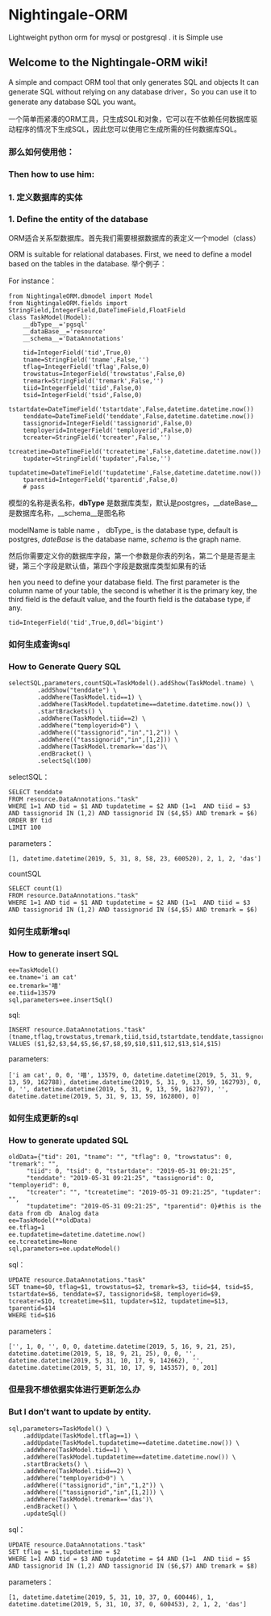 # Nightingale-ORM
Lightweight python orm for  mysql or postgresql . it is Simple use
## Welcome to the Nightingale-ORM wiki!
A simple and compact ORM tool that only generates SQL and objects
It can generate SQL without relying on any database driver，So you can use it to generate any database SQL you want。

一个简单而紧凑的ORM工具，只生成SQL和对象，它可以在不依赖任何数据库驱动程序的情况下生成SQL，因此您可以使用它生成所需的任何数据库SQL。
### 那么如何使用他：
### Then how to use him:
### 1. 定义数据库的实体
### 1. Define the entity of the database
ORM适合关系型数据库。首先我们需要根据数据库的表定义一个model（class）

ORM is suitable for relational databases. First, we need to define a model based on the tables in the database.
举个例子：

For instance：
```
from NightingaleORM.dbmodel import Model
from NightingaleORM.fields import StringField,IntegerField,DateTimeField,FloatField
class TaskModel(Model):
    __dbType__='pgsql'
    __dataBase__='resource'
    __schema__='DataAnnotations'

    tid=IntegerField('tid',True,0)
    tname=StringField('tname',False,'')
    tflag=IntegerField('tflag',False,0)
    trowstatus=IntegerField('trowstatus',False,0)
    tremark=StringField('tremark',False,'')
    tiid=IntegerField('tiid',False,0)
    tsid=IntegerField('tsid',False,0)
    tstartdate=DateTimeField('tstartdate',False,datetime.datetime.now())
    tenddate=DateTimeField('tenddate',False,datetime.datetime.now())
    tassignorid=IntegerField('tassignorid',False,0)
    temployerid=IntegerField('temployerid',False,0)
    tcreater=StringField('tcreater',False,'')
    tcreatetime=DateTimeField('tcreatetime',False,datetime.datetime.now())
    tupdater=StringField('tupdater',False,'')
    tupdatetime=DateTimeField('tupdatetime',False,datetime.datetime.now())
    tparentid=IntegerField('tparentid',False,0)
    # pass
```
模型的名称是表名称，__dbType__ 是数据库类型，默认是postgres，__dateBase__是数据库名称，__schema__是图名称

modelName is table name ， dbType_ is the database type, default is postgres, _dateBase_ is the database name, _schema_ is the graph name.

然后你需要定义你的数据库字段，第一个参数是你表的列名，第二个是是否是主键，第三个字段是默认值，第四个字段是数据库类型如果有的话

hen you need to define your database field. The first parameter is the column name of your table, the second is whether it is the primary key, the third field is the default value, and the fourth field is the database type, if any.
```
tid=IntegerField('tid',True,0,ddl='bigint')
```
### 如何生成查询sql
### How to Generate Query SQL
```
selectSQL,parameters,countSQL=TaskModel().addShow(TaskModel.tname) \
        .addShow("tenddate") \
        .addWhere(TaskModel.tid==1) \
        .addWhere(TaskModel.tupdatetime==datetime.datetime.now()) \
        .startBrackets() \
        .addWhere(TaskModel.tiid==2) \
        .addWhere("temployerid>0") \
        .addWhere(("tassignorid","in","1,2")) \
        .addWhere(("tassignorid","in",[1,2])) \
        .addWhere(TaskModel.tremark=='das')\
        .endBracket() \
        .selectSql(100)
```
selectSQL：
```
SELECT tenddate 
FROM resource.DataAnnotations."task"   
WHERE 1=1 AND tid = $1 AND tupdatetime = $2 AND (1=1  AND tiid = $3 AND tassignorid IN (1,2) AND tassignorid IN ($4,$5) AND tremark = $6) 
ORDER BY tid 
LIMIT 100
```
parameters：
```
[1, datetime.datetime(2019, 5, 31, 8, 58, 23, 600520), 2, 1, 2, 'das']
```
countSQL
```
SELECT count(1) 
FROM resource.DataAnnotations."task"   
WHERE 1=1 AND tid = $1 AND tupdatetime = $2 AND (1=1  AND tiid = $3 AND tassignorid IN (1,2) AND tassignorid IN ($4,$5) AND tremark = $6) 
```


### 如何生成新增sql
### How to generate insert SQL
```
ee=TaskModel()
ee.tname='i am cat'
ee.tremark='喵'
ee.tiid=13579
sql,parameters=ee.insertSql()
```
sql:
```
INSERT resource.DataAnnotations."task" (tname,tflag,trowstatus,tremark,tiid,tsid,tstartdate,tenddate,tassignorid,temployerid,tcreater,tcreatetime,tupdater,tupdatetime,tparentid) 
VALUES ($1,$2,$3,$4,$5,$6,$7,$8,$9,$10,$11,$12,$13,$14,$15)
```
parameters:
```
['i am cat', 0, 0, '喵', 13579, 0, datetime.datetime(2019, 5, 31, 9, 13, 59, 162788), datetime.datetime(2019, 5, 31, 9, 13, 59, 162793), 0, 0, '', datetime.datetime(2019, 5, 31, 9, 13, 59, 162797), '', datetime.datetime(2019, 5, 31, 9, 13, 59, 162800), 0]
```
### 如何生成更新的sql
### How to generate updated SQL
```
oldData={"tid": 201, "tname": "", "tflag": 0, "trowstatus": 0, "tremark": "",
     "tiid": 0, "tsid": 0, "tstartdate": "2019-05-31 09:21:25", 
     "tenddate": "2019-05-31 09:21:25", "tassignorid": 0, "temployerid": 0, 
     "tcreater": "", "tcreatetime": "2019-05-31 09:21:25", "tupdater": "", 
     "tupdatetime": "2019-05-31 09:21:25", "tparentid": 0}#this is the data from db  Analog data
ee=TaskModel(**oldData)
ee.tflag=1
ee.tupdatetime=datetime.datetime.now()
ee.tcreatetime=None
sql,parameters=ee.updateModel()
```
sql：
```
UPDATE resource.DataAnnotations."task" 
SET tname=$0, tflag=$1, trowstatus=$2, tremark=$3, tiid=$4, tsid=$5, tstartdate=$6, tenddate=$7, tassignorid=$8, temployerid=$9, tcreater=$10, tcreatetime=$11, tupdater=$12, tupdatetime=$13, tparentid=$14 
WHERE tid=$16
```
parameters：
```
['', 1, 0, '', 0, 0, datetime.datetime(2019, 5, 16, 9, 21, 25), datetime.datetime(2019, 5, 18, 9, 21, 25), 0, 0, '', datetime.datetime(2019, 5, 31, 10, 17, 9, 142662), '', datetime.datetime(2019, 5, 31, 10, 17, 9, 145357), 0, 201]
```
### 但是我不想依据实体进行更新怎么办
### But I don't want to update by entity.
```
sql,parameters=TaskModel() \
    .addUpdate(TaskModel.tflag==1) \
    .addUpdate(TaskModel.tupdatetime==datetime.datetime.now()) \
    .addWhere(TaskModel.tid==1) \
    .addWhere(TaskModel.tupdatetime==datetime.datetime.now()) \
    .startBrackets() \
    .addWhere(TaskModel.tiid==2) \
    .addWhere("temployerid>0") \
    .addWhere(("tassignorid","in","1,2")) \
    .addWhere(("tassignorid","in",[1,2])) \
    .addWhere(TaskModel.tremark=='das')\
    .endBracket() \
    .updateSql()
```
sql：
```
UPDATE resource.DataAnnotations."task"
SET tflag = $1,tupdatetime = $2
WHERE 1=1 AND tid = $3 AND tupdatetime = $4 AND (1=1  AND tiid = $5 AND tassignorid IN (1,2) AND tassignorid IN ($6,$7) AND tremark = $8)
```
parameters：
```
[1, datetime.datetime(2019, 5, 31, 10, 37, 0, 600446), 1, datetime.datetime(2019, 5, 31, 10, 37, 0, 600453), 2, 1, 2, 'das']
```
